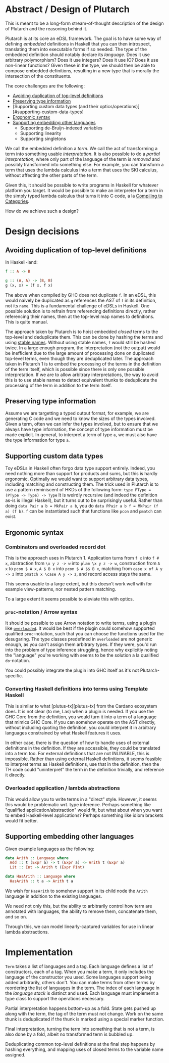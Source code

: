 # Abstract / Design of Plutarch

This is meant to be a long-form stream-of-thought description of the design of Plutarch
and the reasoning behind it.

Plutarch is at its core an eDSL framework. The goal is to have some way of defining
_embedded_ definitions in Haskell that you can then introspect,
translating them into executable forms if so needed.
The type of the embedded definition should notably declare its _language_.
Does it use arbitrary polymorphism? Does it use integers? Does it use IO? Does it use non-linear functions?
Given these in the type, we should then be able to compose embedded definitions, resulting in a new
type that is morally the intersection of the constituents.

The core challenges are the following:
- [Avoiding duplication of top-level definitions](#avoiding-duplication-of-top-level-definitions)
- [Preserving type information](#preserving-type-information)
- [Supporting custom data types (and their optics/operations)][#supporting-custom-data-types]
- [Ergonomic syntax](#ergonomic-syntax)
- [Supporting embedding other languages](#supporting-indexed-languages)
  + Supporting de-Bruijn-indexed variables
  + Supporting linearity
  + Supporting singletons

We call the embedded definition a _term_.
We call the act of transforming a term into something usable _interpretation_.
It is also possible to do a _partial interpretation_, where only part of the language
of the term is _removed_ and possibly transformed into something else. For example,
you can transform a term that uses the lambda calculus into a term that uses the SKI
calculus, without affecting the other parts of the term.

Given this, it should be possible to write programs in Haskell for whatever platform
you target. It would be possible to make an interpreter for a term in the simply typed lambda
calculus that turns it into C code, a la [Compiling to Categories][compiling-to-categories].

How do we achieve such a design?

# Design decisions

## Avoiding duplication of top-level definitions

In Haskell-land:
```haskell
f :: A -> B

g :: (A, A) -> (B, B)
g (x, x) = (f x, f x)
```

The above when compiled by GHC does not duplicate `f`. In an eDSL, this would naively
be duplicated as `g` references the _AST_ of `f` in its definition, not its `name`.
This is a fundamental challenge of eDSLs in Haskell.
One possible solution is to refrain from referencing definitions directly, rather referencing
their names, then at the top-level map names to definitions.
This is quite manual.

The approach taken by Plutarch is to hoist embedded _closed_ terms to the top-level and deduplicate them.
This can be done by hashing the terms and using [stable names][stable-names]. Without using stable names, `f` would still
be hashed twice. In a large enough program, the interpretation (not the output) would be inefficient
due to the large amount of processing done on duplicated top-level terms, even though they are deduplicated later.
The approach taken in Plutarch 1 is to embed the processing of the terms in the definition of the term itself,
which is possible since there is only one possible interpretation.
If we are to allow arbitrary interpretations, the way to avoid this is to use stable names to detect
equivalent thunks to deduplicate the processing of the term in addition to the term itself.

## Preserving type information

Assume we are targetting a typed output format, for example, we are generating C code and
we need to know the sizes of the types involved. Given a term, often we can infer the types
involved, but to ensure that we always have type information, the concept of type information
must be made explicit. In general, to interpret a term of type `a`, we must also have the type
information for type `a`.

## Supporting custom data types

Toy eDSLs in Haskell often forgo data type support entirely. Indeed, you need nothing more than
support for products and sums, but this is hardly ergonomic.
Optimally we would want to support arbitrary data types, including matching and constructing them.
The trick used in Plutarch is to use a pattern reminiscent of HKDs of the following form:
`type PType = (PType -> Type) -> Type`
It is weirdly recursive (and indeed the definition as-is is illegal Haskell), but it turns
out to be surprisingly useful. Rather than doing `data Pair a b = MkPair a b`, you do
`data PPair a b f = MkPair (f a) (f b)`. `f` can be instantiated such that functions
like `pcon` and `pmatch` can exist.

## Ergonomic syntax

### Combinators and overloaded record dot

This is the approach uses in Plutarch 1. Application turns from `f x` into `f # x`,
abstraction from `\x y z -> w` into `plam \x y z -> w`, construction from `A x` to `pcon $ A x`,
`A $ B x` into `pcon $ A $$ B x`,
matching from `case x of A y -> z` into `pmatch x \case A y -> z`, and record access stays the same.

This seems usable to a large extent, but this doesn't work well with for example view-patterns,
nor nested pattern matching.

To a large extent it seems possible to aleviate this with optics.

### `proc`-notation / Arrow syntax

It should be possible to use Arrow notation to write terms, using a plugin like [`overloaded`][overloaded].
It would be best if the plugin could somehow supported qualified `proc`-notation, such that you can choose
the functions used for the desugaring. The type classes predefined in `overloaded` are not
generic enough, as you can't assign them arbitrary types. If they were, you'd run into the problem of
type inference struggling, hence why explicitly noting the "language" you're working with seems to be
the solution a la qualified `do`-notation.

You could possibly integrate the plugin into GHC itself as it's not Plutarch-specific.

### Converting Haskell definitions into terms using Template Haskell

This is similar to what [plutus-tx][plutus-tx] from the Cardano ecosystem does.
It is not clear (to me, Las) when a plugin is needed.
If you use the GHC Core from the definition, you would turn it into a term of a language
that mimics GHC Core. If you can somehow operate on the AST directly, without including
quoting the definition, you could interpret it in arbitrary languages constrained by what
Haskell features it uses.

In either case, there is the question of how to handle uses of external definitions in
the definition. If they are accessible, they could be translated into a term too.
For external definitions that are not INLINABLE, this is impossible.
Rather than using external Haskell definitions, it seems feasible to interpret terms
as Haskell definitions, use that in the definition, then the TH code could "uninterpret"
the term in the definition trivially, and reference it directly.

### Overloaded application / lambda abstractions

This would allow you to write terms in a "direct" style. However, it seems this would
be problematic wrt. type inference. Perhaps something like "qualified application/abstraction"
would fit, but what about when you want to embed Haskell-level applications? Perhaps something like
idiom brackets would fit better.

[compiling-to-categories]: http://conal.net/papers/compiling-to-categories/
[overloaded]: https://hackage.haskell.org/package/overloaded
[stable-names]: https://hackage.haskell.org/package/base-4.16.0.0/docs/src/GHC.StableName.html

## Supporting embedding other languages

Given example languages as the following:
```haskell
data Arith :: Language where
  Add :: t (Expr a) -> t (Expr a) -> Arith t (Expr a)
  Lit :: Int -> Arith t (Expr PInt)

data HasArith :: Language where
  HasArith :: t a -> Arith t a
```
We wish for `HasArith` to somehow support in its child node
the `Arith` language in addition to the existing languages.

We need not only this, but the ability to arbitrarily control how
term are annotated with languages, the ability to remove them,
concatenate them, and so on.

Through this, we can model linearly-captured variables for use in linear
lambda abstractions.

# Implementation

`Term` takes a list of languages and a tag.
Each language defines a list of constructors, each of a tag.
When you make a term, it only includes the language of the constructor you used.
Some languages support being added arbitrarily, others don't.
You can make terms from other terms by reordering the list of languages in the term.
The index of each language in the _language stack_ is distinct and used.
Each language must implement a type class to support the operations necessary.

Partial interpretation happens bottom-up as a fold. State gets pushed up along with the term,
the tag of the term must not change. Work on the same thunk is deduplicated if the thunk
is marked using a special marker function.

Final interpretation, turning the term into something that is not a term, is also done by a fold,
albeit no transformed term is bubbled up.

Deduplicating common top-level definitions at the final step happens by hashing everything,
and mapping uses of closed terms to the variable name assigned.
